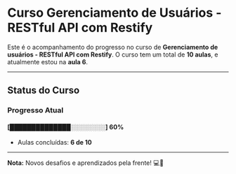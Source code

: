 # **Curso Gerenciamento de Usuários - RESTful API com Restify**

Este é o acompanhamento do progresso no curso de **Gerenciamento de usuários - RESTful API com Restify**. O curso tem um total de **10 aulas**, e atualmente estou na **aula 6**.

---

## **Status do Curso**

### Progresso Atual  
#### [██████████████░░░░░░░░] **60%**  
- Aulas concluídas: **6 de 10**  

---

**Nota:** Novos desafios e aprendizados pela frente! 💻🚀
